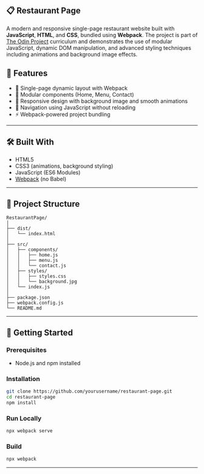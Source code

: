 ## 📋 Restaurant Page

A modern and responsive single-page restaurant website built with **JavaScript**, **HTML**, and **CSS**, bundled using **Webpack**. The project is part of [The Odin Project](https://www.theodinproject.com/paths/full-stack-javascript/courses/javascript/lessons/restaurant-page) curriculum and demonstrates the use of modular JavaScript, dynamic DOM manipulation, and advanced styling techniques including animations and background image effects.


## 🚀 Features

* 🔗 Single-page dynamic layout with Webpack
* 📁 Modular components (Home, Menu, Contact)
* 🎨 Responsive design with background image and smooth animations
* 🧭 Navigation using JavaScript without reloading
* ⚡ Webpack-powered project bundling

---

## 🛠️ Built With

* HTML5
* CSS3 (animations, background styling)
* JavaScript (ES6 Modules)
* [Webpack](https://webpack.js.org/) (no Babel)

---

## 📂 Project Structure

```
RestaurantPage/
│
├── dist/
│   └── index.html
│
├── src/
│   ├── components/
│   │   ├── home.js
│   │   ├── menu.js
│   │   └── contact.js
│   ├── styles/
│   │   ├── styles.css
│   │   └── background.jpg
│   └── index.js
│
├── package.json
├── webpack.config.js
└── README.md
```

---

## 🧪 Getting Started

### Prerequisites

* Node.js and npm installed

### Installation

```bash
git clone https://github.com/yourusername/restaurant-page.git
cd restaurant-page
npm install
```

### Run Locally

```bash
npx webpack serve
```

### Build

```bash
npx webpack
```

---
